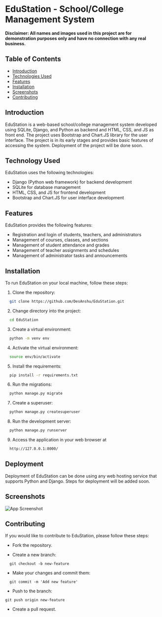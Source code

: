 
# EduStation - School/College Management System

**Disclaimer: All names and images used in this project are for demonstration purposes only and have no connection with any real business.**
## Table of Contents

- [Introduction](#introduction)
- [Technologies Used](#technologies-used)
- [Features](#features)
- [Installation](#installation)
- [Screenshots](#screenshots)
- [Contributing](#contributing)
## Introduction

EduStation is a web-based school/college management system developed using SQLite, Django, and Python as backend and HTML, CSS, and JS as front end. The project uses Bootstrap and Chart.JS library for the user interface. The project is in its early stages and provides basic features of accessing the system. Deployment of the project will be done soon.
## Technology Used

EduStation uses the following technologies:

- Django (Python web framework) for backend development
- SQLite for database management
- HTML, CSS, and JS for frontend development
- Bootstrap and Chart.JS for user interface development
## Features

EduStation provides the following features:

- Registration and login of students, teachers, and administrators
- Management of courses, classes, and sections
- Management of student attendance and grades
- Management of teacher assignments and schedules
- Management of administrator tasks and announcements
## Installation

To run EduStation on your local machine, follow these steps:

1. Clone the repository: 

```sh
  git clone https://github.com/DesAnshu/EduStation.git

```

2. Change directory into the project:
```sh
  cd EduStation
```

3. Create a virtual environment:
```sh
  python -m venv env
```

4. Activate the virtual environment:
```sh
  source env/bin/activate
```

5. Install the requirements:
```sh
  pip install -r requirements.txt
```

6. Run the migrations:
```sh
  python manage.py migrate
```

7. Create a superuser:
```sh
  python manage.py createsuperuser
```

8. Run the development server:
```sh
  python manage.py runserver
```

9. Access the application in your web browser at 
```sh
  http://127.0.0.1:8000/
```
    
## Deployment

Deployment of EduStation can be done using any web hosting service that supports Python and Django. Steps for deployment will be added soon.
## Screenshots

![App Screenshot]()


## Contributing

If you would like to contribute to EduStation, please follow these steps:

- Fork the repository.

- Create a new branch:
```
  git checkout -b new-feature
```

- Make your changes and commit them:
```
  git commit -m 'Add new feature'
```

- Push to the branch:
```
git push origin new-feature
```

- Create a pull request.

